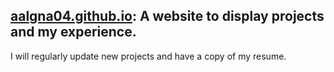 ## [aalgna04.github.io](https://aalagna04.github.io/): A website to display projects and my experience.
I will regularly update new projects and have a copy of my resume.
